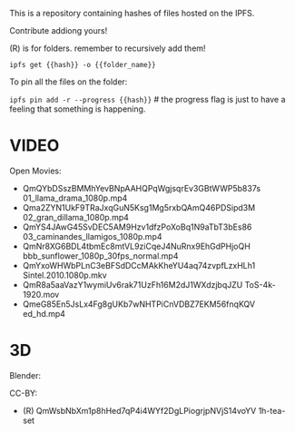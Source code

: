 This is a repository containing hashes of files hosted on the IPFS.

Contribute addiong yours!

(R) is for folders. remember to recursively add them!

`ipfs get {{hash}} -o {{folder_name}}`

To pin all the files on the folder:

`ipfs pin add -r --progress {{hash}}` # the progress flag is just to have a feeling that something is happening.

# VIDEO
Open Movies:
- QmQYbDSszBMMhYevBNpAAHQPqWgjsqrEv3GBtWWP5b837s 01_llama_drama_1080p.mp4
- Qma2ZYN1UkF9TRaJxqGuN5Ksg1Mg5rxbQAmQ46PDSipd3M 02_gran_dillama_1080p.mp4
- QmYS4JAwG45SvDEC5AM9Hzv1dfzPoXoBq1N9aTbT3bEs86 03_caminandes_llamigos_1080p.mp4
- QmNr8XG6BDL4tbmEc8mtVL9ziCqeJ4NuRnx9EhGdPHjoQH bbb_sunflower_1080p_30fps_normal.mp4
- QmYxoWHWbPLnC3eBFSdDCcMAkKheYU4aq74zvpfLzxHLh1 Sintel.2010.1080p.mkv
- QmR8a5aaVazY1wymiUv6rak71UzFh16M2dJ1WXdzjbqJZU ToS-4k-1920.mov
- QmeG85En5JsLx4Fg8gUKb7wNHTPiCnVDBZ7EKM56fnqKQV ed_hd.mp4

# 3D
Blender:

CC-BY:
- (R) QmWsbNbXm1p8hHed7qP4i4WYf2DgLPiogrjpNVjS14voYV 1h-tea-set
